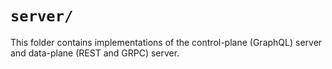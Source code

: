 # `server/`

This folder contains implementations of the control-plane (GraphQL) server and data-plane (REST and GRPC) server. 
